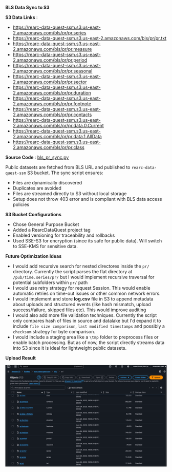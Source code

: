 **BLS Data Sync to S3**

**S3 Data Links** : 
- https://rearc-data-quest-ssm.s3.us-east-2.amazonaws.com/bls/pr/pr.series
- https://rearc-data-quest-ssm.s3.us-east-2.amazonaws.com/bls/pr/pr.txt
- https://rearc-data-quest-ssm.s3.us-east-2.amazonaws.com/bls/pr/pr.measure
- https://rearc-data-quest-ssm.s3.us-east-2.amazonaws.com/bls/pr/pr.period
- https://rearc-data-quest-ssm.s3.us-east-2.amazonaws.com/bls/pr/pr.seasonal
- https://rearc-data-quest-ssm.s3.us-east-2.amazonaws.com/bls/pr/pr.sector
- https://rearc-data-quest-ssm.s3.us-east-2.amazonaws.com/bls/pr/pr.duration
- https://rearc-data-quest-ssm.s3.us-east-2.amazonaws.com/bls/pr/pr.footnote
- https://rearc-data-quest-ssm.s3.us-east-2.amazonaws.com/bls/pr/pr.contacts
- https://rearc-data-quest-ssm.s3.us-east-2.amazonaws.com/bls/pr/pr.data.0.Current
- https://rearc-data-quest-ssm.s3.us-east-2.amazonaws.com/bls/pr/pr.data.1.AllData
- https://rearc-data-quest-ssm.s3.us-east-2.amazonaws.com/bls/pr/pr.class
  
**Source Code** : [bls_pr_sync.py](https://github.com/sumashruthika/rearc-data-quest/blob/main/part1-bls-sync/bls_pr_sync.py)

Public datasets are fetched from BLS URL and published to `rearc-data-quest-ssm` S3 bucket. The sync script ensures:
- Files are dynamically discovered
- Duplicates are avoided
- Files are streamed directly to S3 without local storage
- Setup does not throw 403 error and is compliant with BLS data access policies

**S3 Bucket Configurations**
- Chose General Purpose Bucket
- Added a RearcDataQuest project tag
- Enabled versioning for traceability and rollbacks
- Used SSE-S3 for encryption (since its safe for public data). Will switch to SSE-KMS for sensitive data.

**Future Optimization Ideas**
- I would add recursive search for nested directores inside the `pr/` directory. Currently the script parses the flat directory at `/pub/time.series/pr/` but I would implement recursive traversal for potential subfolders within `pr/` path
- I would use retry strategy for request Session. This would enable automatic retries on time-out issues or other common network errors.
- I would implement and store **log.csv** file in S3 to append metadata about uploads and structured events (like hash mismatch, upload success/failure, skipped files etc). This would improve auditing
- I would also add more file validation techniques. Currently the script only compares hash of files in source and datalake but I'd expand it to include `file size comparison`, `last modified timestamps` and possibly a `checksum` strategy for byte comparison.
- I would include a staging area like a `\tmp` folder to preprocess files or enable batch processing. But as of now, the script directly streams data into S3 since it is ideal for lightweight public datasets.

**Upload Result**

![BLS_data_bucket](https://github.com/SumaShruthika/Rearc-Data-Quest/blob/60bccd01974027867776ace365c7e9888b5cbf21/resources/bls_data_bucket.png)
  
